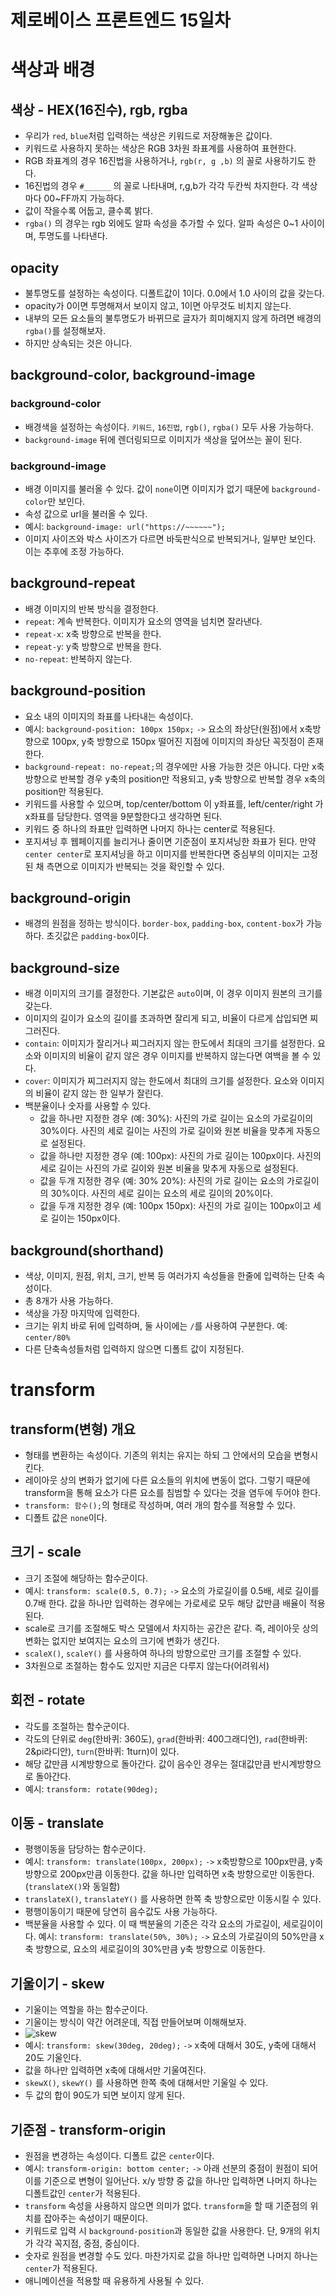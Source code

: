 제로베이스 프론트엔드 15일차
===================
# 색상과 배경
## 색상 - HEX(16진수), rgb, rgba
* 우리가 `red`, `blue`처럼 입력하는 색상은 키워드로 저장해놓은 값이다.
* 키워드로 사용하지 못하는 색상은 RGB 3차원 좌표계를 사용하여 표현한다.
* RGB 좌표계의 경우 16진법을 사용하거나, `rgb(r, g ,b)` 의 꼴로 사용하기도 한다.
* 16진법의 경우 `#______` 의 꼴로 나타내며, r,g,b가 각각 두칸씩 차지한다. 각 색상마다 00~FF까지 가능하다.
* 값이 작을수록 어둡고, 클수록 밝다.
* `rgba()` 의 경우는 rgb 외에도 알파 속성을 추가할 수 있다. 알파 속성은 0~1 사이이며, 투명도를 나타낸다.

## opacity
* 불투명도를 설정하는 속성이다. 디폴트값이 1이다. 0.0에서 1.0 사이의 값을 갖는다.
* opacity가 0이면 투명해져서 보이지 않고, 1이면 아무것도 비치지 않는다.
* 내부의 모든 요소들의 불투명도가 바뀌므로 글자가 희미해지지 않게 하려면 배경의 `rgba()`를 설정해보자.
* 하지만 상속되는 것은 아니다.

## background-color, background-image
### background-color
* 배경색을 설정하는 속성이다. `키워드`, `16진법`, `rgb()`, `rgba()` 모두 사용 가능하다.
* `background-image` 뒤에 렌더링되므로 이미지가 색상을 덮어쓰는 꼴이 된다. 
### background-image
* 배경 이미지를 불러올 수 있다. 값이 `none`이면 이미지가 없기 때문에 `background-color`만 보인다.
* 속성 값으로 url을 불러올 수 있다.
* 예시: `background-image: url("https://~~~~~~");`
* 이미지 사이즈와 박스 사이즈가 다르면 바둑판식으로 반복되거나, 일부만 보인다. 이는 추후에 조정 가능하다.

## background-repeat
* 배경 이미지의 반복 방식을 결정한다.
* `repeat`: 계속 반복한다. 이미지가 요소의 영역을 넘치면 잘라낸다.
* `repeat-x`: x축 방향으로 반복을 한다.
* `repeat-y`: y축 방향으로 반복을 한다.
* `no-repeat`: 반복하지 않는다.
 
## background-position
* 요소 내의 이미지의 좌표를 나타내는 속성이다. 
* 예시: `background-position: 100px 150px;` `->` 요소의 좌상단(원점)에서 x축방향으로 100px, y축 방향으로 150px 떨어진 지점에 이미지의 좌상단 꼭짓점이 존재한다.
* `background-repeat: no-repeat;`의 경우에만 사용 가능한 것은 아니다. 다만 x축 방향으로 반복할 경우 y축의 position만 적용되고, y축 방향으로 반복할 경우 x축의 position만 적용된다. 
* 키워드를 사용할 수 있으며, top/center/bottom 이 y좌표를, left/center/right 가 x좌표를 담당한다. 영역을 9분할한다고 생각하면 된다.
* 키워드 중 하나의 좌표만 입력하면 나머지 하나는 center로 적용된다.
* 포지셔닝 후 웹페이지를 늘리거나 줄이면 기준점이 포지셔닝한 좌표가 된다. 만약 `center center`로 포지셔닝을 하고 이미지를 반복한다면 중심부의 이미지는 고정된 채 측면으로 이미지가 반복되는 것을 확인할 수 있다.

## background-origin
* 배경의 원점을 정하는 방식이다. `border-box`, `padding-box`, `content-box`가 가능하다. 초깃값은 `padding-box`이다.

## background-size
* 배경 이미지의 크기를 결정한다. 기본값은 `auto`이며, 이 경우 이미지 원본의 크기를 갖는다.
* 이미지의 길이가 요소의 길이를 초과하면 잘리게 되고, 비율이 다르게 삽입되면 찌그러진다.
* `contain`: 이미지가 잘리거나 찌그러지지 않는 한도에서 최대의 크기를 설정한다. 요소와 이미지의 비율이 같지 않은 경우 이미지를 반복하지 않는다면 여백을 볼 수 있다.
* `cover`: 이미지가 찌그러지지 않는 한도에서 최대의 크기를 설정한다. 요소와 이미지의 비율이 같지 않는 한 일부가 잘린다.
* 백분율이나 숫자를 사용할 수 있다.
	* 값을 하나만 지정한 경우 (예: 30%): 사진의 가로 길이는 요소의 가로길이의 30%이다. 사진의 세로 길이는 사진의 가로 길이와 원본 비율을 맞추게 자동으로 설정된다.
	* 값을 하나만 지정한 경우 (예: 100px): 사진의 가로 길이는 100px이다. 사진의 세로 길이는 사진의 가로 길이와 원본 비율을 맞추게 자동으로 설정된다.
	* 값을 두개 지정한 경우 (예: 30% 20%): 사진의 가로 길이는 요소의 가로길이의 30%이다. 사진의 세로 길이는 요소의 세로 길이의 20%이다.
	* 값을 두개 지정한 경우 (예: 100px 150px): 사진의 가로 길이는 100px이고 세로 길이는 150px이다.

## background(shorthand)
* 색상, 이미지, 원점, 위치, 크기, 반복 등 여러가지 속성들을 한줄에 입력하는 단축 속성이다.
* 총 8개가 사용 가능하다. 
* 색상을 가장 마지막에 입력한다.
* 크기는 위치 바로 뒤에 입력하며, 둘 사이에는 `/`를 사용하여 구분한다. 예: `center/80%`
* 다른 단축속성들처럼 입력하지 않으면 디폴트 값이 지정된다. 

# transform
## transform(변형) 개요
* 형태를 변환하는 속성이다. 기존의 위치는 유지는 하되 그 안에서의 모습을 변형시킨다.
* 레이아웃 상의 변화가 없기에 다른 요소들의 위치에 변동이 없다. 그렇기 때문에 transform을 통해 요소가 다른 요소를 침범할 수 있다는 것을 염두에 두어야 한다.
* `transform: 함수();`의 형태로 작성하며, 여러 개의 함수를 적용할 수 있다. 
* 디폴트 값은 `none`이다.
 
## 크기 - scale
* 크기 조절에 해당하는 함수군이다. 
* 예시: `transform: scale(0.5, 0.7);` `->` 요소의 가로길이를 0.5배, 세로 길이를 0.7배 한다. 값을 하나만 입력하는 경우에는 가로세로 모두 해당 값만큼 배율이 적용된다.
* scale로 크기를 조절해도 박스 모델에서 차지하는 공간은 같다. 즉, 레이아웃 상의 변화는 없지만 보여지는 요소의 크기에 변화가 생긴다.
* `scaleX()`, `scaleY()` 를 사용하여 하나의 방향으로만 크기를 조절할 수 있다.
* 3차원으로 조절하는 함수도 있지만 지금은 다루지 않는다(어려워서)

## 회전 - rotate
* 각도를 조절하는 함수군이다.
* 각도의 단위로 `deg`(한바퀴: 360도), `grad`(한바퀴: 400그래디언), `rad`(한바퀴: 2&pi라디안), `turn`(한바퀴: 1turn)이 있다.
* 해당 값만큼 시계방향으로 돌아간다. 값이 음수인 경우는 절대값만큼 반시계방향으로 돌아간다.
* 예시: `transform: rotate(90deg);`

## 이동 - translate
* 평행이동을 담당하는 함수군이다.
* 예시: `transform: translate(100px, 200px);` `->` x축방향으로 100px만큼, y축방향으로 200px만큼 이동한다. 값을 하나만 입력하면 x축 방향으로만 이동한다. (`translateX()`와 동일함)
* `translateX()`, `translateY()` 를 사용하면 한쪽 축 방향으로만 이동시킬 수 있다.
* 평행이동이기 때문에 당연히 음수값도 사용 가능하다.
* 백분율을 사용할 수 있다. 이 때 백분율의 기준은 각각 요소의 가로길이, 세로길이이다. 예시: `transform: translate(50%, 30%);` `->` 요소의 가로길이의 50%만큼 x축 방향으로, 요소의 세로길이의 30%만큼 y축 방향으로 이동한다.

## 기울이기 - skew
* 기울이는 역할을 하는 함수군이다.
* 기울이는 방식이 약간 어려운데, 직접 만들어보며 이해해보자.
* ![skew](https://user-images.githubusercontent.com/86109410/132940736-53156683-34ab-4f4b-9056-7b9f0731c1f7.png) 
* 예시: `transform: skew(30deg, 20deg);` `->` x축에 대해서 30도, y축에 대해서 20도 기울인다.
* 값을 하나만 입력하면 x축에 대해서만 기울여진다.
* `skewX()`, `skewY()` 를 사용하면 한쪽 축에 대해서만 기울일 수 있다.
* 두 값의 합이 90도가 되면 보이지 않게 된다.

## 기준점 - transform-origin
* 원점을 변경하는 속성이다. 디폴트 값은 `center`이다. 
* 예시: `transform-origin: bottom center;` `->` 아래 선분의 중점이 원점이 되어 이를 기준으로 변형이 일어난다. x/y 방향 중 값을 하나만 입력하면 나머지 하나는 디폴트값인 `center`가 적용된다.
* `transform` 속성을 사용하지 않으면 의미가 없다. `transform`을 할 때 기준점의 위치를 잡아주는 속성이기 때문이다.
* 키워드로 입력 시 `background-position`과 동일한 값을 사용한다. 단, 9개의 위치가 각각 꼭지점, 중점, 중심이다.
* 숫자로 원점을 변경할 수도 있다. 마찬가지로 값을 하나만 입력하면 나머지 하나는 `center`가 적용된다.
* 애니메이션을 적용할 때 유용하게 사용될 수 있다. 

